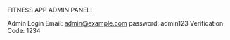 FITNESS APP ADMIN PANEL:

Admin Login Email: admin@example.com
password: admin123
Verification Code: 1234